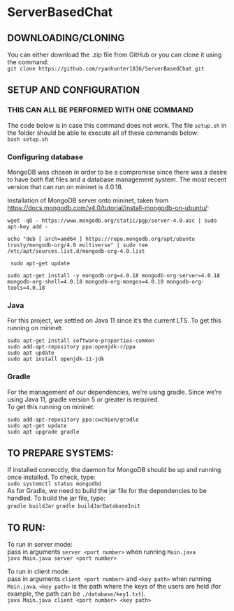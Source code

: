 # ServerBasedChat

## DOWNLOADING/CLONING  
You can either download the .zip file from GitHub or you can clone it using the command:  
`git clone https://github.com/ryanhunter1836/ServerBasedChat.git`  

## SETUP AND CONFIGURATION

### THIS CAN ALL BE PERFORMED WITH ONE COMMAND  
The code below is in case this command does not work. The file `setup.sh` in the folder should be able to execute all of these commands below:  
 `bash setup.sh`  

### Configuring database  
MongoDB was chosen in order to be a compromise since there was a desire to have both flat files and a database management system. The most recent version that can run on mininet is 4.0.18. 

Installation of MongoDB server onto mininet, taken from https://docs.mongodb.com/v4.0/tutorial/install-mongodb-on-ubuntu/: 

  `wget -qO - https://www.mongodb.org/static/pgp/server-4.0.asc | sudo apt-key add - `  
  
  `echo "deb [ arch=amd64 ] https://repo.mongodb.org/apt/ubuntu trusty/mongodb-org/4.0 multiverse" | sudo tee /etc/apt/sources.list.d/mongodb-org-4.0.list`  
  
 ` sudo apt-get update`  
 
  `sudo apt-get install -y mongodb-org=4.0.18 mongodb-org-server=4.0.18 mongodb-org-shell=4.0.18 mongodb-org-mongos=4.0.18 mongodb-org-tools=4.0.18`

### Java  
For this project, we settled on Java 11 since it’s the current LTS. 
To get this running on mininet: 

  `sudo apt-get install software-properties-common`  
  `sudo add-apt-repository ppa:openjdk-r/ppa`  
  `sudo apt update`  
  `sudo apt install openjdk-11-jdk`  

### Gradle  
For the management of our dependencies, we’re using gradle. Since we’re using Java 11, gradle version 5 or greater is required.  
To get this running on mininet: 

  `sudo add-apt-repository ppa:cwchien/gradle `  
  `sudo apt-get update `  
  `sudo apt upgrade gradle `  
  
 
 ## TO PREPARE SYSTEMS:
 If installed correcctly, the daemon for MongoDB should be up and running once installed. To check, type:  
 `sudo systemctl status mongodbd`  
 As for Gradle, we need to build the jar file for the dependencies to be handled. To build the jar file, type:  
 `gradle buildJar`
 `gradle buildJarDatabaseInit`  
  
## TO RUN:  
To run in server mode:  
pass in arguments `server <port number>` when running `Main.java`  
`java Main.java server <port number>`  
  
To run in client mode:  
pass in arguments `client <port number>` and `<key path>` when running  `Main.java`. `<key path>` is the path where the keys of the users are held (for example, the path can be `./database/key1.txt`).  
`java Main.java client <port number> <key path>`
